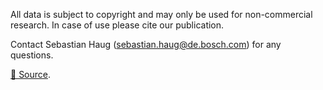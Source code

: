 All data is subject to copyright and may only be used for non-commercial research. In case of use please cite our publication.

Contact Sebastian Haug (sebastian.haug@de.bosch.com) for any questions.


[🔗 Source](https://github.com/cwfid/dataset#use).
